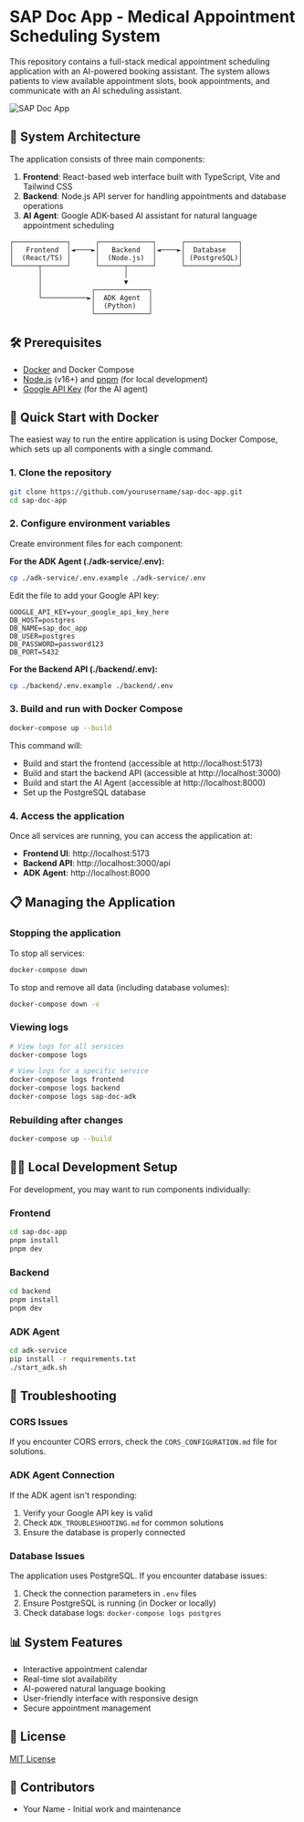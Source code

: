 # SAP Doc App - Medical Appointment Scheduling System

This repository contains a full-stack medical appointment scheduling application with an AI-powered booking assistant. The system allows patients to view available appointment slots, book appointments, and communicate with an AI scheduling assistant.

![SAP Doc App](https://via.placeholder.com/800x400?text=SAP+Doc+App)

## 🚀 System Architecture

The application consists of three main components:

1. **Frontend**: React-based web interface built with TypeScript, Vite and Tailwind CSS
2. **Backend**: Node.js API server for handling appointments and database operations
3. **AI Agent**: Google ADK-based AI assistant for natural language appointment scheduling

```
┌─────────────┐      ┌─────────────┐      ┌─────────────┐
│   Frontend  │◄────►│   Backend   │◄────►│  Database   │
│  (React/TS) │      │  (Node.js)  │      │ (PostgreSQL)│
└──────┬──────┘      └──────┬──────┘      └─────────────┘
       │                    │
       │                    ▼
       │            ┌─────────────┐
       └───────────►│  ADK Agent  │
                    │  (Python)   │
                    └─────────────┘
```

## 🛠️ Prerequisites

- [Docker](https://www.docker.com/get-started) and Docker Compose
- [Node.js](https://nodejs.org/) (v16+) and [pnpm](https://pnpm.io/) (for local development)
- [Google API Key](https://console.cloud.google.com/) (for the AI agent)

## 🚀 Quick Start with Docker

The easiest way to run the entire application is using Docker Compose, which sets up all components with a single command.

### 1. Clone the repository

```bash
git clone https://github.com/yourusername/sap-doc-app.git
cd sap-doc-app
```

### 2. Configure environment variables

Create environment files for each component:

**For the ADK Agent (./adk-service/.env):**

```bash
cp ./adk-service/.env.example ./adk-service/.env
```

Edit the file to add your Google API key:

```
GOOGLE_API_KEY=your_google_api_key_here
DB_HOST=postgres
DB_NAME=sap_doc_app
DB_USER=postgres
DB_PASSWORD=password123
DB_PORT=5432
```

**For the Backend API (./backend/.env):**

```bash
cp ./backend/.env.example ./backend/.env
```

### 3. Build and run with Docker Compose

```bash
docker-compose up --build
```

This command will:

- Build and start the frontend (accessible at http://localhost:5173)
- Build and start the backend API (accessible at http://localhost:3000)
- Build and start the AI Agent (accessible at http://localhost:8000)
- Set up the PostgreSQL database

### 4. Access the application

Once all services are running, you can access the application at:

- **Frontend UI**: http://localhost:5173
- **Backend API**: http://localhost:3000/api
- **ADK Agent**: http://localhost:8000

## 📋 Managing the Application

### Stopping the application

To stop all services:

```bash
docker-compose down
```

To stop and remove all data (including database volumes):

```bash
docker-compose down -v
```

### Viewing logs

```bash
# View logs for all services
docker-compose logs

# View logs for a specific service
docker-compose logs frontend
docker-compose logs backend
docker-compose logs sap-doc-adk
```

### Rebuilding after changes

```bash
docker-compose up --build
```

## 🧑‍💻 Local Development Setup

For development, you may want to run components individually:

### Frontend

```bash
cd sap-doc-app
pnpm install
pnpm dev
```

### Backend

```bash
cd backend
pnpm install
pnpm dev
```

### ADK Agent

```bash
cd adk-service
pip install -r requirements.txt
./start_adk.sh
```

## 🔧 Troubleshooting

### CORS Issues

If you encounter CORS errors, check the `CORS_CONFIGURATION.md` file for solutions.

### ADK Agent Connection

If the ADK agent isn't responding:

1. Verify your Google API key is valid
2. Check `ADK_TROUBLESHOOTING.md` for common solutions
3. Ensure the database is properly connected

### Database Issues

The application uses PostgreSQL. If you encounter database issues:

1. Check the connection parameters in `.env` files
2. Ensure PostgreSQL is running (in Docker or locally)
3. Check database logs: `docker-compose logs postgres`

## 📊 System Features

- Interactive appointment calendar
- Real-time slot availability
- AI-powered natural language booking
- User-friendly interface with responsive design
- Secure appointment management

## 📝 License

[MIT License](LICENSE)

## 👥 Contributors

- Your Name - Initial work and maintenance
